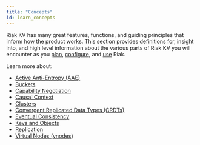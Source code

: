 ```yaml
---
title: "Concepts"
id: learn_concepts
---
```


[concept aae]: /riak/kv/2.2.3/learn/concepts/active-anti-entropy
[concept buckets]: /riak/kv/2.2.3/learn/concepts/buckets
[concept cap neg]: /riak/kv/2.2.3/learn/concepts/capability-negotiation
[concept causal context]: /riak/kv/2.2.3/learn/concepts/causal-context
[concept clusters]: /riak/kv/2.2.3/learn/concepts/clusters
[concept crdts]: /riak/kv/2.2.3/learn/concepts/crdts
[concept eventual consistency]: /riak/kv/2.2.3/learn/concepts/eventual-consistency
[concept keys objects]: /riak/kv/2.2.3/learn/concepts/keys-and-objects
[concept replication]: /riak/kv/2.2.3/learn/concepts/replication
[concept strong consistency]: /riak/kv/2.2.3/using/reference/strong-consistency
[concept vnodes]: /riak/kv/2.2.3/learn/concepts/vnodes
[config index]: /riak/kv/2.2.3/configuring
[plan index]: /riak/kv/2.2.3/setup/planning
[use index]: /riak/kv/2.2.3/using/


Riak KV has many great features, functions, and guiding principles that inform how the product works. This section provides definitions for, insight into, and high level information about the various parts of Riak KV you will encounter as you [plan][plan index], [configure][config index], and [use][use index] Riak.  

Learn more about:

* [Active Anti-Entropy (AAE)][concept aae]
* [Buckets][concept buckets]
* [Capability Negotiation][concept cap neg]
* [Causal Context][concept causal context]
* [Clusters][concept clusters]
* [Convergent Replicated Data Types (CRDTs)][concept crdts]
* [Eventual Consistency][concept eventual consistency]
* [Keys and Objects][concept keys objects]
* [Replication][concept replication]
* [Virtual Nodes (vnodes)][concept vnodes]
